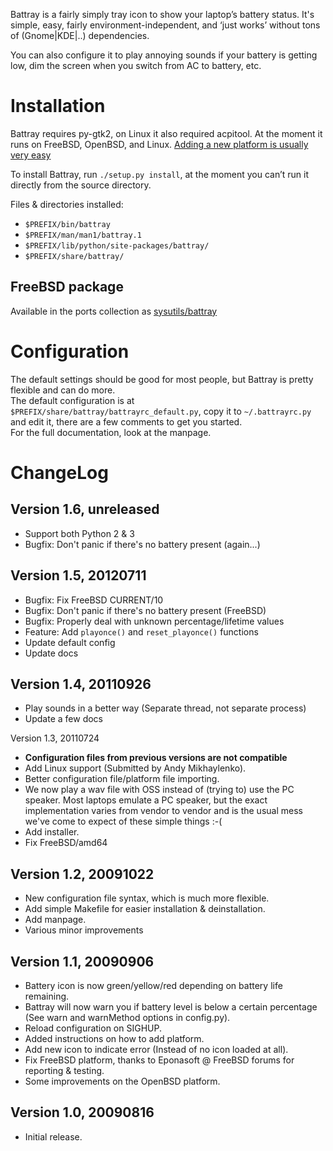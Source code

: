 Battray is a fairly simply tray icon to show your laptop’s battery status.
It's simple, easy, fairly environment-independent, and ‘just works’ without
tons of (Gnome|KDE|..) dependencies.

You can also configure it to play annoying sounds if your battery is getting low,
dim the screen when you switch from AC to battery, etc.

Installation
============
Battray requires py-gtk2, on Linux it also required acpitool. At the moment it
runs on FreeBSD, OpenBSD, and Linux. [Adding a new platform is usually very
easy][1]

To install Battray, run `./setup.py install`, at the moment you can’t run it
directly from the source directory.

Files & directories installed:

- `$PREFIX/bin/battray`
- `$PREFIX/man/man1/battray.1`
- `$PREFIX/lib/python/site-packages/battray/`
- `$PREFIX/share/battray/`

FreeBSD package
---------------
Available in the ports collection as [sysutils/battray](http://www.freshports.org/sysutils/battray/)

Configuration
=============
The default settings should be good for most people, but Battray is pretty
flexible and can do more.  
The default configuration is at `$PREFIX/share/battray/battrayrc_default.py`,
copy it to `~/.battrayrc.py` and edit it, there are a few comments to get you
started.  
For the full documentation, look at the manpage.

ChangeLog
=========
Version 1.6, unreleased
--------------------
- Support both Python 2 & 3
- Bugfix: Don't panic if there's no battery present (again...)

Version 1.5, 20120711
---------------------
- Bugfix: Fix FreeBSD CURRENT/10
- Bugfix: Don't panic if there's no battery present (FreeBSD)
- Bugfix: Properly deal with unknown percentage/lifetime values
- Feature: Add `playonce()` and `reset_playonce()` functions
- Update default config
- Update docs

Version 1.4, 20110926
---------------------
- Play sounds in a better way (Separate thread, not separate process)
- Update a few docs

Version 1.3, 20110724

- **Configuration files from previous versions are not compatible**
- Add Linux support (Submitted by Andy Mikhaylenko).
- Better configuration file/platform file importing.
- We now play a wav file with OSS instead of (trying to) use the PC speaker. Most laptops emulate a PC speaker, but the exact implementation varies from vendor to vendor and is the usual mess we've come to expect of these simple things :-(
- Add installer.
- Fix FreeBSD/amd64

Version 1.2, 20091022
---------------------
- New configuration file syntax, which is much more flexible.
- Add simple Makefile for easier installation & deinstallation.
- Add manpage.
- Various minor improvements

Version 1.1, 20090906
---------------------
- Battery icon is now green/yellow/red depending on battery life remaining.
- Battray will now warn you if battery level is below a certain percentage (See warn and warnMethod options in config.py).
- Reload configuration on SIGHUP.
- Added instructions on how to add platform.
- Add new icon to indicate error (Instead of no icon loaded at all).
- Fix FreeBSD platform, thanks to Eponasoft @ FreeBSD forums for reporting & testing.
- Some improvements on the OpenBSD platform.

Version 1.0, 20090816
---------------------
- Initial release.

[1]: https://bitbucket.org/Carpetsmoker/battray/src/db6f2319bb8de35440845902a849c67798ef7fce/battray/platforms/README.TXT?at=default
